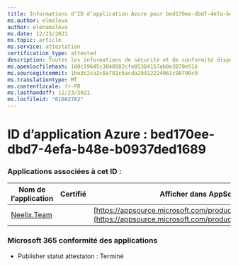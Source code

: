 ```yaml
---
title: Informations d’ID d’application Azure pour bed170ee-dbd7-4efa-b48e-b0937ded1689
ms.author: elmalova
author: elenamalova
ms.date: 12/23/2021
ms.topic: article
ms.service: attestation
certification_type: attested
description: Toutes les informations de sécurité et de conformité disponibles pour bed170ee-dbd7-4efa-b48e-b0937ded1689.
ms.openlocfilehash: 180c19645c3040582cfe85384157ab8e3870e516
ms.sourcegitcommit: 1be3c2ca2c8a781c6acda29412224061c90790c9
ms.translationtype: MT
ms.contentlocale: fr-FR
ms.lasthandoff: 12/23/2021
ms.locfileid: "61602782"
---
```

# <a name="azure-app-id-bed170ee-dbd7-4efa-b48e-b0937ded1689"></a>ID d’application Azure : bed170ee-dbd7-4efa-b48e-b0937ded1689


### <a name="apps-associated-with-this-id"></a>Applications associées à cet ID :
| **Nom de l’application** | **Certifié** | **Afficher dans AppSource** |
|--------------|---------------|-----------------------|
| [Neelix.Team](https://docs.microsoft.com/microsoft-365-app-certification/forward/WA200003047) |  | [https://appsource.microsoft.com/product/office/WA200003047](https://appsource.microsoft.com/product/office/WA200003047) |

### <a name="microsoft-365-app-compliance-status"></a>Microsoft 365 conformité des applications
- Publisher statut attestaton : Terminé
